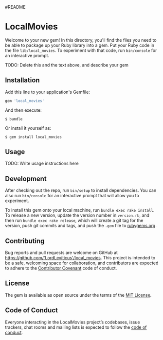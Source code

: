 #README

# LocalMovies

Welcome to your new gem! In this directory, you'll find the files you need to be able to package up your Ruby library into a gem. Put your Ruby code in the file `lib/local_movies`. To experiment with that code, run `bin/console` for an interactive prompt.

TODO: Delete this and the text above, and describe your gem

## Installation

Add this line to your application's Gemfile:

```ruby
gem 'local_movies'
```

And then execute:

    $ bundle

Or install it yourself as:

    $ gem install local_movies

## Usage

TODO: Write usage instructions here

## Development

After checking out the repo, run `bin/setup` to install dependencies. You can also run `bin/console` for an interactive prompt that will allow you to experiment.

To install this gem onto your local machine, run `bundle exec rake install`. To release a new version, update the version number in `version.rb`, and then run `bundle exec rake release`, which will create a git tag for the version, push git commits and tags, and push the `.gem` file to [rubygems.org](https://rubygems.org).

## Contributing

Bug reports and pull requests are welcome on GitHub at https://github.com/'LordLeviticus'/local_movies. This project is intended to be a safe, welcoming space for collaboration, and contributors are expected to adhere to the [Contributor Covenant](http://contributor-covenant.org) code of conduct.

## License

The gem is available as open source under the terms of the [MIT License](https://opensource.org/licenses/MIT).

## Code of Conduct

Everyone interacting in the LocalMovies project’s codebases, issue trackers, chat rooms and mailing lists is expected to follow the [code of conduct](https://github.com/'LordLeviticus'/local_movies/blob/master/CODE_OF_CONDUCT.md).
